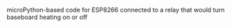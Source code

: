 microPython-based code for ESP8266 connected to a relay that would turn baseboard heating on or off
